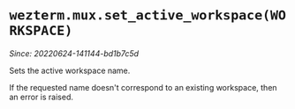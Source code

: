 # `wezterm.mux.set_active_workspace(WORKSPACE)`

*Since: 20220624-141144-bd1b7c5d*

Sets the active workspace name.

If the requested name doesn't correspond to an existing workspace,
then an error is raised.

